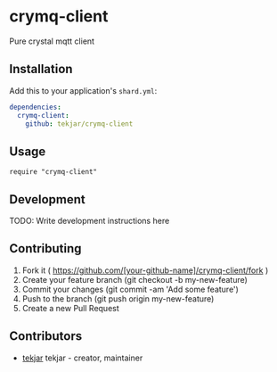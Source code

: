 # crymq-client

Pure crystal mqtt client

## Installation

Add this to your application's `shard.yml`:

```yaml
dependencies:
  crymq-client:
    github: tekjar/crymq-client
```

## Usage

```crystal
require "crymq-client"
```

## Development

TODO: Write development instructions here

## Contributing

1. Fork it ( https://github.com/[your-github-name]/crymq-client/fork )
2. Create your feature branch (git checkout -b my-new-feature)
3. Commit your changes (git commit -am 'Add some feature')
4. Push to the branch (git push origin my-new-feature)
5. Create a new Pull Request

## Contributors

- [tekjar](https://github.com/tekjar) tekjar - creator, maintainer
